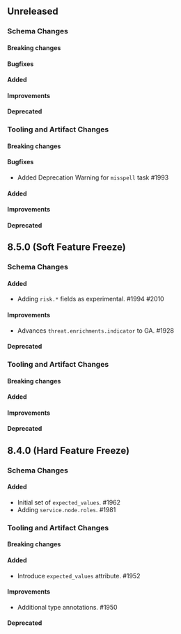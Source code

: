 <!-- When adding an entry to the Changelog:

- Please follow the Keep a Changelog: http://keepachangelog.com/ guidelines.
- Please insert your changelog line ordered by PR ID.
- Make sure you add your entry to the correct section (schema or tooling).

Thanks, you're awesome :-) -->

## Unreleased

### Schema Changes

#### Breaking changes

#### Bugfixes

#### Added

#### Improvements

#### Deprecated

### Tooling and Artifact Changes

#### Breaking changes

#### Bugfixes

* Added Deprecation Warning for `misspell` task #1993

#### Added

#### Improvements

#### Deprecated

## 8.5.0 (Soft Feature Freeze)

### Schema Changes

#### Added

* Adding `risk.*` fields as experimental. #1994 #2010

#### Improvements

* Advances `threat.enrichments.indicator` to GA. #1928

#### Deprecated

### Tooling and Artifact Changes

#### Breaking changes

#### Added

#### Improvements

#### Deprecated

## 8.4.0 (Hard Feature Freeze)

### Schema Changes

#### Added

* Initial set of `expected_values`. #1962
* Adding `service.node.roles`. #1981

### Tooling and Artifact Changes

#### Breaking changes

#### Added

* Introduce `expected_values` attribute. #1952

#### Improvements

* Additional type annotations. #1950

#### Deprecated

<!-- All empty sections:

## Unreleased

### Schema Changes

#### Breaking changes

#### Bugfixes

#### Added

#### Improvements

#### Deprecated

### Tooling and Artifact Changes

#### Breaking changes

#### Bugfixes

#### Added

#### Improvements

#### Deprecated

-->
